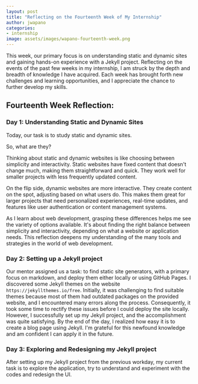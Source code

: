 ```yaml
---
layout: post
title: "Reflecting on the Fourteenth Week of My Internship"
author: jwapano
categories: 
- internship
image: assets/images/wapano-fourteenth-week.png
---
```

This week, our primary focus is on understanding static and dynamic sites and gaining hands-on experience with a Jekyll project. Reflecting on the events of the past few weeks in my internship, I am struck by the depth and breadth of knowledge I have acquired. Each week has brought forth new challenges and learning opportunities, and I appreciate the chance to further develop my skills.

## Fourteenth Week Reflection:

### Day 1: Understanding Static and Dynamic Sites

Today, our task is to study static and dynamic sites.

So, what are they?

Thinking about static and dynamic websites is like choosing between simplicity and interactivity. Static websites have fixed content that doesn't change much, making them straightforward and quick. They work well for smaller projects with less frequently updated content.

On the flip side, dynamic websites are more interactive. They create content on the spot, adjusting based on what users do. This makes them great for larger projects that need personalized experiences, real-time updates, and features like user authentication or content management systems.

As I learn about web development, grasping these differences helps me see the variety of options available. It's about finding the right balance between simplicity and interactivity, depending on what a website or application needs. This reflection deepens my understanding of the many tools and strategies in the world of web development.

### Day 2: Setting up a Jekyll project

Our mentor assigned us a task: to find static site generators, with a primary focus on markdown, and deploy them either locally or using GitHub Pages. I discovered some Jekyll themes on the website `https://jekyllthemes.io/free`. Initially, it was challenging to find suitable themes because most of them had outdated packages on the provided website, and I encountered many errors along the process. Consequently, it took some time to rectify these issues before I could deploy the site locally. However, I successfully set up my Jekyll project, and the accomplishment was quite satisfying. By the end of the day, I realized how easy it is to create a blog page using Jekyll. I'm grateful for this newfound knowledge and am confident I can apply it in the future.

### Day 3: Exploring and Redesigning my Jekyll project 

After setting up my Jekyll project from the previous workday, my current task is to explore the application, try to understand and experiment with the codes and redesign the UI.